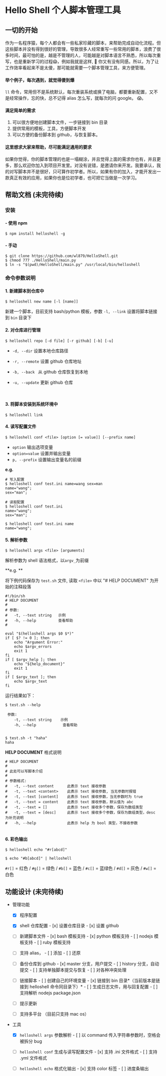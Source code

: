 

# Hello Shell 个人脚本管理工具

## 一切的开始

作为一名程序猿，每个人都会有一些私家珍藏的脚本，来帮助完成自动化流程。但这些脚本并没有得到很好的管理，导致很多人经常重写一些常用的脚本，浪费了很多时间，最可怕的是，越是不管理的人，可能越是对脚本语言不熟悉，所以每次重写，也是重新学习的过程😱，例如我就是这样, 🤔 你又有没有同感。所以，为了让工作效率看起来不是太傻，那可能就需要一个脚本管理工具，来方便管理。


#### 举个例子，每次遇到，就觉得傻到爆  

`ll`  命令，常用但不是系统默认，每次重装系统或换了电脑，都要重新配置，又不是经常操作，忘的快，总不记得 alias 怎么写，就每次的问 google。 😱。

#### 满足简单的需求

1. 可以很方便地创建脚本文件，一步链接到 bin 目录
2. 提供常用的模板，工具，方便脚本开发
3. 可以方便的备份脚本到 github，与恢复脚本。



#### 这里想求大家来帮助，尽可能满足通用的要求

如果你觉得，你的脚本管理的也是一塌糊涂，并且觉得上面的需求你也有，并且更多，那么欢迎你加入到项目开发里。对没有说错，是邀请你来开发。我要承认，我的对写脚本并不是很好，只可算作初学者。所以，如果有你的加入，才能开发出一款真正有效的应用，如果你也是位初学者，也可把它当做是一次学习。



## 帮助文档 (未完待续)

### 安装

#### - 使用 npm

```shell
$ npm install helloshell -g
```



#### - 手动

```shell
$ git clone https://github.com/wl879/HelloShell.git
$ chmod 777 ./HelloShell/main.py
$ ln -s "$(pwd)/HelloShell/main.py" /usr/local/bin/helloshell
```



### 命令参数说明

#### 1. 新建脚本到仓库中

```shell
$ helloshell new name [-l [name]]
```

 新建一个脚本，目前支持 bash/python 模板，参数 `-l, --link` 设置将脚本链接到 `bin` 目录下



#### 2. 对仓库进行管理

```shell
$ helloshell repo [-d file] [-r github] [-b] [-u]
```

* `-d, --dir`           设置本地仓库路径

* `-r, --remote`     设置 github 仓库地址

* `-b, --back `         从 github 仓库恢复到本地

* `-u, --update`     更新 github 仓库

  ​



#### 3. 将脚本安装到系统环境中

```shell
$ helloshell link
```



#### 4. 读写配置文件

```shell
$ helloshell conf <file> [option [= value]] [--prefix name]
```

* `option`               输出选项变量
* `option=value`   设置并输出变量
* `p, --prefix`     设置输出变量名的前缀

**e.g.**

```shell
# 写入配置
$ helloshell conf test.ini name=wang sex=man
name="wang";
sex="man";

# 读取配置
$ helloshell conf test.ini
name="wang";
sex="man";

$ helloshell conf test.ini name
name="wang";

```



#### 5. 解析参数
```shell
$ helloshell args <file> [arguments]
```

解析参数为 shell 语法格式，以`argv_`为前缀

**e.g. **

 将下例代码保存为 `test.sh` 文件,  读取 `<file>` 中以 "# HELP DOCUMENT" 为开始的注释段落

```shell
#!/bin/sh
# HELP DOCUMENT
#
# 参数:
#	-t, --text string	示例
#	-h, --help			查看帮助
#

eval "$(helloshell args $0 $*)"
if [ $? != 0 ]; then
	echo "Argument Error:"
	echo $argv_errors
	exit 1
fi
if [ $argv_help ]; then
	echo "${help_document}"
	exit 1
fi
if [ $argv_text ]; then
	echo $argv_text
fi
```

运行结果如下：

```shell
$ test.sh --help

 参数:
    -t, --text string    示例
    -h, --help            查看帮助
    
```

```shell
$ test.sh -t "haha"
haha
```

**HELP DOCUMENT** 格式说明

```
# HELP DOCUMENT
# 
# 此处可以写脚本介绍
#
# 参数格式:
#	-t, --text content		此表示 text 接收参数 
#	-t, --text <content>	此表示 text 接收参数, 当无参数时报错
#	-t, --text [content]	此表示 text 接收参数，当无参数时为 true
#	-t, --text = content	此表示 text 接收参数，默认值为 abc
#	-t, --text = []	    	此表示 text 接收多个参数，保存为数组类型
#	-t, --text = [desc]	    此表示 text 接收多个参数，保存为数组类型，desc 为补充说明
#	-h, --help				此表示 help 为 bool 类型，不接收参数


```





#### 6. 彩色输出

```shell
$ helloshell echo "#r[abcd]"

$ echo "#b[abcd]" | helloshell
```

`#r[]` = 红色 / `#g[]` = 绿色 / `#b[]` = 蓝色 / `#c[]` = 蓝绿色 / `#d[]` = 灰色 / `#w[]` = 白色



## 功能设计 (未完待续)

* 管理功能
  - [x] 程序配置
  - [x] shell 仓库配置
        - [x] 设置仓库目录
        - [x] 设置 github 
  - [ ] 新建脚本文件
        - [x] bash    模板支持
        - [x] python 模板支持
        - [ ] nodejs 模板支持
        - [ ] ruby     模板支持
  - [ ] 支持 alias，
        - [ ] 添加
        - [ ] 还原
  - [ ] 备份仓库到 github
        - [x] master 分支，用户提交
        - [ ] history 分支，自动提交
        - [ ] 支持单独脚本提交与恢复
        - [ ] 对各种冲突处理
  - [ ] 链接脚本
        - [ ] 创建自己的环境变量
        - [x] 链接到 bin 目录*（当前版本是链接到 helloshell 命令同目录下）*
              - [ ] 生成日志文件，用与回复配置
        - [ ] 支持解析 nodejs package.json
  - [ ] 提示更新
  - [ ] 支持多平台 （目前只支持 mac os）



* 工具
  - [x] `helloshell args` 参数解析
        - [ ] 以 command 传入字符串参数时，空格会被拆分 bug
  - [ ] `helloshell conf` 生成与读写配置文件
        - [x] 支持 .ini 文件格式
        - [ ] 支持 .yml 文件格式
  - [ ] `helloshell echo` 格式化输出
        - [x] 支持 color 标签
        - [ ] 进度条输出




